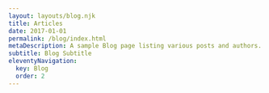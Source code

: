 ```yaml
---
layout: layouts/blog.njk
title: Articles
date: 2017-01-01
permalink: /blog/index.html
metaDescription: A sample Blog page listing various posts and authors.
subtitle: Blog Subtitle
eleventyNavigation:
  key: Blog
  order: 2
---
```

